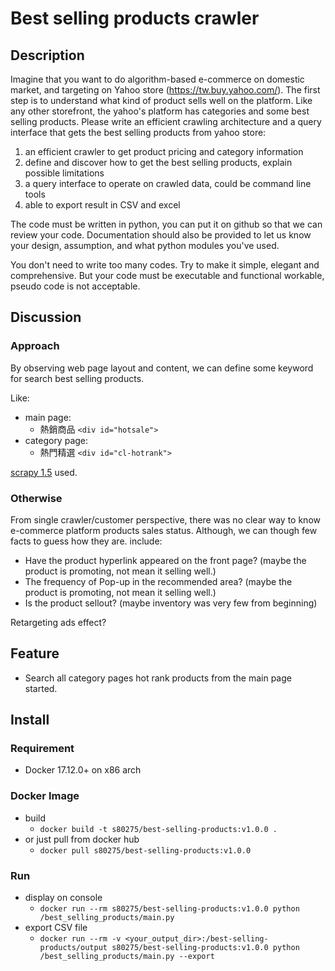 # Best selling products crawler

## Description

Imagine that you want to do algorithm-based e-commerce on domestic market, and targeting on Yahoo store (https://tw.buy.yahoo.com/). The first step is to understand what kind of product sells well on the platform. Like any other storefront, the yahoo's platform has categories and some best selling products. Please write an efficient crawling architecture and a query interface that gets the best selling products from yahoo store:

1. an efficient crawler to get product pricing and category information
1. define and discover how to get the best selling products, explain possible limitations
1. a query interface to operate on crawled data, could be command line tools
1. able to export result in CSV and excel

The code must be written in python, you can put it on github so that we can review your code. Documentation should also be provided to let us know your design, assumption, and what python modules you've used.

You don't need to write too many codes. Try to make it simple, elegant and comprehensive. But your code must be executable and functional workable, pseudo code is not acceptable.

## Discussion
### Approach
By observing web page layout and content, we can define some keyword for search best selling products.

Like:
- main page:
  - 熱銷商品 `<div id="hotsale">`
- category page:
  - 熱門精選 `<div id="cl-hotrank">`

[scrapy 1.5](https://scrapy.org/) used.

### Otherwise
From single crawler/customer perspective, there was no clear way to know e-commerce platform products sales status. Although, we can though few facts to guess how they are. include:
- Have the product hyperlink appeared on the front page?
  (maybe the product is promoting, not mean it selling well.)
- The frequency of Pop-up in the recommended area?
  (maybe the product is promoting, not mean it selling well.)
- Is the product sellout?
  (maybe inventory was very few from beginning)

Retargeting ads effect?

## Feature

- Search all category pages hot rank products from the main page started.

## Install
### Requirement

- Docker 17.12.0+ on x86 arch

### Docker Image

- build
  - `docker build -t s80275/best-selling-products:v1.0.0 .`
- or just pull from docker hub
  - `docker pull s80275/best-selling-products:v1.0.0`

### Run
- display on console
  - `docker run --rm s80275/best-selling-products:v1.0.0 python /best_selling_products/main.py`
- export CSV file
  - `docker run --rm -v <your_output_dir>:/best-selling-products/output s80275/best-selling-products:v1.0.0 python /best_selling_products/main.py --export`
